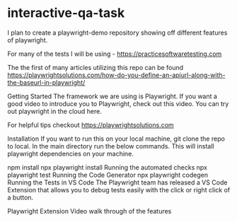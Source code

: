 # interactive-qa-task

I plan to create a playwright-demo repository showing off different features of playwright.

For many of the tests I will be using - https://practicesoftwaretesting.com

The the first of many articles utilizing this repo can be found https://playwrightsolutions.com/how-do-you-define-an-apiurl-along-with-the-baseurl-in-playwright/

Getting Started
The framework we are using is Playwright. If you want a good video to introduce you to Playwright, check out this video. You can try out playwright in the cloud here.

For helpful tips checkout https://playwrightsolutions.com

Installation
If you want to run this on your local machine, git clone the repo to local. In the main directory run the below commands. This will install playwright dependencies on your machine.

npm install
npx playwright install
Running the automated checks
npx playwright test
Running the Code Generator
npx playwright codegen
Running the Tests in VS Code
The Playwright team has released a VS Code Extension that allows you to debug tests easily with the click or right click of a button.

Playwright Extension
Video walk through of the features
